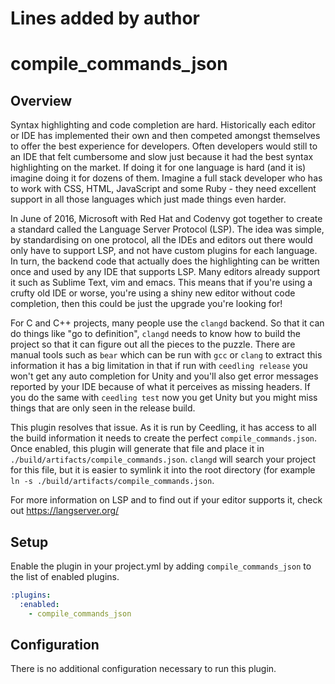 # Lines added by author
compile_commands_json
=====================

## Overview

Syntax highlighting and code completion are hard. Historically each editor or IDE has implemented their own and then competed amongst themselves to offer the best experience for developers. Often developers would still to an IDE that felt cumbersome and slow just because it had the best syntax highlighting on the market. If doing it for one language is hard (and it is) imagine doing it for dozens of them. Imagine a full stack developer who has to work with CSS, HTML, JavaScript and some Ruby - they need excellent support in all those languages which just made things even harder.

In June of 2016, Microsoft with Red Hat and Codenvy got together to create a standard called the Language Server Protocol (LSP). The idea was simple, by standardising on one protocol, all the IDEs and editors out there would only have to support LSP, and not have custom plugins for each language. In turn, the backend code that actually does the highlighting can be written once and used by any IDE that supports LSP. Many editors already support it such as Sublime Text, vim and emacs. This means that if you're using a crufty old IDE or worse, you're using a shiny new editor without code completion, then this could be just the upgrade you're looking for!

For C and C++ projects, many people use the `clangd` backend. So that it can do things like "go to definition", `clangd` needs to know how to build the project so that it can figure out all the pieces to the puzzle. There are manual tools such as `bear` which can be run with `gcc` or `clang` to extract this information it has a big limitation in that if run with `ceedling release` you won't get any auto completion for Unity and you'll also get error messages reported by your IDE because of what it perceives as missing headers. If you do the same with `ceedling test` now you get Unity but you might miss things that are only seen in the release build.

This plugin resolves that issue. As it is run by Ceedling, it has access to all the build information it needs to create the perfect `compile_commands.json`. Once enabled, this plugin will generate that file and place it in `./build/artifacts/compile_commands.json`. `clangd` will search your project for this file, but it is easier to symlink it into the root directory (for example `ln -s ./build/artifacts/compile_commands.json`. 

For more information on LSP and to find out if your editor supports it, check out https://langserver.org/

## Setup

Enable the plugin in your project.yml by adding `compile_commands_json` to the list
of enabled plugins.

``` YAML
:plugins:
  :enabled:
    - compile_commands_json
```

## Configuration

There is no additional configuration necessary to run this plugin.
